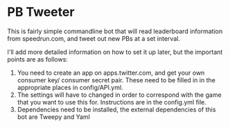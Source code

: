# PB Tweeter
This is fairly simple commandline bot that will read leaderboard information from speedrun.com, and tweet out new PBs at a set interval.

I'll add more detailed information on how to set it up later, but the important points are as follows:

1. You need to create an app on apps.twitter.com, and get your own consumer key/ consumer secret pair. These need to be filled in in the appropriate places in config/API.yml.
2. The settings will have to changed in order to correspond with the game that you want to use this for. Instructions are in the config.yml file.
3. Dependencies need to be installed, the external dependencies of this bot are Tweepy and Yaml

